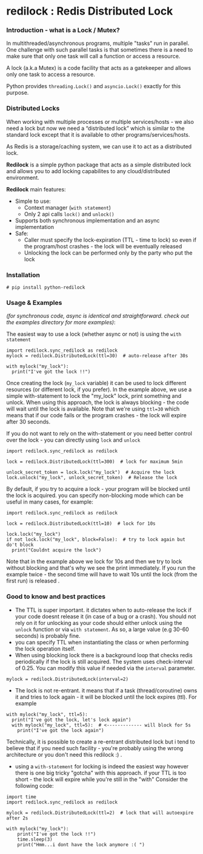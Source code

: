 # redilock :  Redis Distributed Lock

### Introduction - what is a Lock / Mutex?

In multithreaded/asynchronous programs, multiple "tasks" run in parallel.
One challenge with such parallel tasks is that sometimes there is a need to make sure that only one task will call a
function or access a resource.

A lock (a.k.a Mutex) is a code facility that acts as a gatekeeper and allows only one task to access a resource.

Python provides `threading.Lock()` and `asyncio.Lock()` exactly for this purpose.

### Distributed Locks

When working with multiple processes or multiple services/hosts - we also need a lock but now we need a “distributed
lock” which is similar to the standard lock except that it is available to other programs/services/hosts.

As Redis is a storage/caching system, we can use it to act as a distributed lock.

**Redilock** is a simple python package that acts as a simple distributed lock and allows you to add locking capabilites
to any cloud/distributed environment.

**Redilock** main features:

* Simple to use:
    * Context manager (`with statement`)
    * Only 2 api calls `lock()` and `unlock()`
* Supports both synchronous implementation and an async implementation
* Safe:
    * Caller must specify the lock-expiration (TTL - time to lock) so even if the program/host crashes - the lock will
      be eventually released
    * Unlocking the lock can be performed only by the party who put the lock

### Installation
```# pip install python-redilock```
  
### Usage & Examples

_(for synchronous code, async is identical and straightforward. check out the examples directory for more examples)_:

The easiest way to use a lock (whether async or not) is using the `with statement`

```
import redilock.sync_redilock as redilock
mylock = redilock.DistributedLock(ttl=30)  # auto-release after 30s

with mylock("my_lock"):
  print("I've got the lock !!")
```

Once creating the lock (`my_lock` variable)  it can be used to lock different resources (or different lock, if you prefer).
In the example above, we use a simple with-statement to lock the "my_lock" lock,  print something and unlock.
When using this approach, the lock is always blocking - the code will wait until the lock is available.
Note that we're using `ttl=30` which means that if our code fails or the program crashes - the lock will expire after 30 seconds.



If you do not want to rely on the with-statement or you need better control over the lock - you can directly using `lock` and `unlock`

```
import redilock.sync_redilock as redilock

lock = redilock.DistributedLock(ttl=300)  # lock for maximum 5min

unlock_secret_token = lock.lock("my_lock")  # Acquire the lock
lock.unlock("my_lock", unlock_secret_token)  # Release the lock
```

By default, if you try to acquire a lock - your program will be blocked until the lock is acquired.
you can specify non-blocking mode which can be useful in many cases, for example:

```
import redilock.sync_redilock as redilock

lock = redilock.DistributedLock(ttl=10)  # lock for 10s

lock.lock("my_lock")  
if not lock.lock("my_lock", block=False):  # try to lock again but do't block  
  print("Couldnt acquire the lock")
```

Note that in the example above we lock for 10s and then we try to lock without blocking and that's why we see the print immediately. If you run the example twice - the second time will have to wait 10s until the lock (from the first run) is released .

### Good to know and best practices
* The TTL is super important. it dictates when to auto-release the lock if your code doesnt release it
  (in case of a bug or a crash). You should not rely on it for unlocking as your code should either unlock
  using the `unlock` function or via `with statement`.
  As so, a large value (e.g 30-60 seconds) is probably fine.
* you can specify TTL when instantiating the class or when performing the lock operation itself.  
* When using blocking lock there is a background loop that checks redis periodically if the lock is still acquired.
  The system uses check-interval of 0.25. You can modify this value if needed via the `interval` parameter.
```
mylock = redilock.DistributedLock(interval=2)
```
  
* The lock is not re-entrant. it means that if a task (thread/coroutine) owns it and tries to lock again - it will be blocked until the lock expires (ttl). 
For example
```
with mylock("my_lock", ttl=5):
  print("I've got the lock, let's lock again")
  with mylock("my_lock", ttl=5):  # <------------- will block for 5s
    print("I've got the lock again")
```
Technically, it is possible to create a re-entrant distributed lock but i tend to believe
that if you need such facility - you're probably using the wrong architecture or you don't need this redilock :) .

* using a `with-statement` for locking is indeed the easiest way however there is one big tricky "gotcha" with this approach.
if your TTL is too short  - the lock will expire while you're still in the "with"
Consider the following code:
```
import time
import redilock.sync_redilock as redilock

mylock = redilock.DistributedLock(ttl=2)  # lock that will autoexpire after 2s

with mylock("my_lock"):
    print("I've got the lock !!")
    time.sleep(3)
    print("Hmm...i dont have the lock anymore :( ")
```
